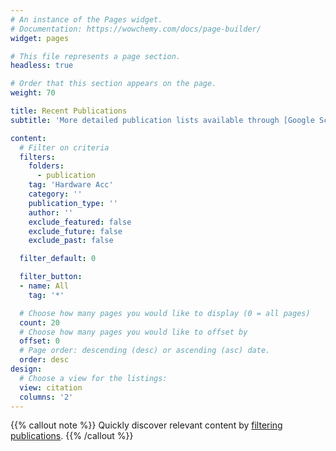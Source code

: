 ```yaml
---
# An instance of the Pages widget.
# Documentation: https://wowchemy.com/docs/page-builder/
widget: pages

# This file represents a page section.
headless: true

# Order that this section appears on the page.
weight: 70

title: Recent Publications
subtitle: 'More detailed publication lists available through [Google Scholar](https://scholar.google.com/citations?user=lvdRkEkAAAAJ&hl=en)'

content:
  # Filter on criteria
  filters:
    folders:
      - publication
    tag: 'Hardware Acc'
    category: ''
    publication_type: ''
    author: ''
    exclude_featured: false
    exclude_future: false
    exclude_past: false

  filter_default: 0

  filter_button:
  - name: All
    tag: '*'

  # Choose how many pages you would like to display (0 = all pages)
  count: 20
  # Choose how many pages you would like to offset by
  offset: 0
  # Page order: descending (desc) or ascending (asc) date.
  order: desc
design:
  # Choose a view for the listings:
  view: citation
  columns: '2'
---
```


{{% callout note %}}
Quickly discover relevant content by [filtering publications](./publication/).
{{% /callout %}}
